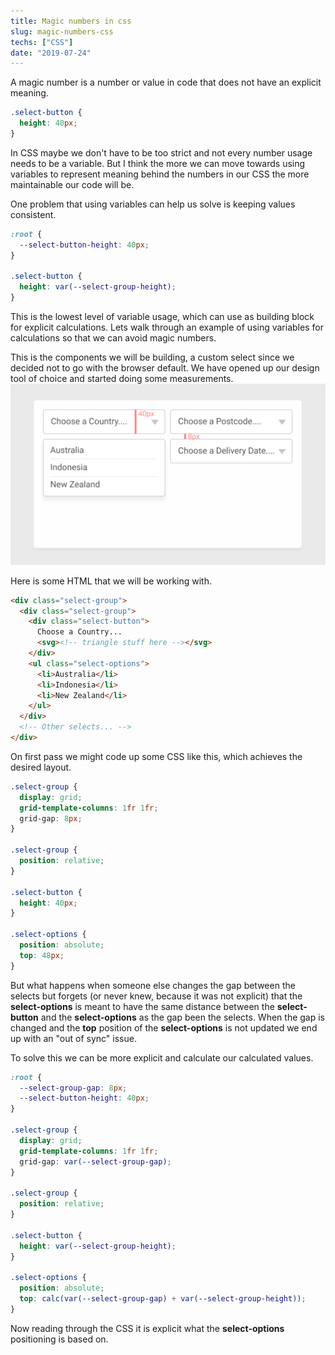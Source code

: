 ```yaml
---
title: Magic numbers in css
slug: magic-numbers-css
techs: ["CSS"]
date: "2019-07-24"
---
```


A magic number is a number or value in code that does not have an explicit meaning.

```css
.select-button {
  height: 40px;
}
```

In CSS maybe we don't have to be too strict and not every number usage needs to be a variable. But I think the more we can move towards using variables to represent meaning behind the numbers in our CSS the more maintainable our code will be.

One problem that using variables can help us solve is keeping values consistent.

```css
:root {
  --select-button-height: 40px;
}

.select-button {
  height: var(--select-group-height);
}
```

This is the lowest level of variable usage, which can use as building block for explicit calculations. Lets walk through an example of using variables for calculations so that we can avoid magic numbers.

This is the components we will be building, a custom select since we decided not to go with the browser default. We have opened up our design tool of choice and started doing some measurements.
![Measuring Distances](./magic-numbers.png)

Here is some HTML that we will be working with.

```html
<div class="select-group">
  <div class="select-group">
    <div class="select-button">
      Choose a Country...
      <svg><!-- triangle stuff here --></svg>
    </div>
    <ul class="select-options">
      <li>Australia</li>
      <li>Indonesia</li>
      <li>New Zealand</li>
    </ul>
  </div>
  <!-- Other selects... -->
</div>
```

On first pass we might code up some CSS like this, which achieves the desired layout.

```css
.select-group {
  display: grid;
  grid-template-columns: 1fr 1fr;
  grid-gap: 8px;
}

.select-group {
  position: relative;
}

.select-button {
  height: 40px;
}

.select-options {
  position: absolute;
  top: 48px;
}
```

But what happens when someone else changes the gap between the selects but forgets (or never knew, because it was not explicit) that the **select-options** is meant to have the same distance between the **select-button** and the **select-options** as the gap been the selects. When the gap is changed and the **top** position of the **select-options** is not updated we end up with an "out of sync" issue.

To solve this we can be more explicit and calculate our calculated values.

```css
:root {
  --select-group-gap: 8px;
  --select-button-height: 40px;
}

.select-group {
  display: grid;
  grid-template-columns: 1fr 1fr;
  grid-gap: var(--select-group-gap);
}

.select-group {
  position: relative;
}

.select-button {
  height: var(--select-group-height);
}

.select-options {
  position: absolute;
  top: calc(var(--select-group-gap) + var(--select-group-height));
}
```

Now reading through the CSS it is explicit what the **select-options** positioning is based on.
